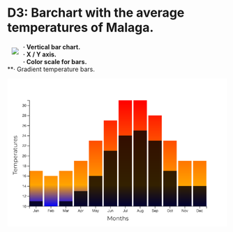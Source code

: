 # D3: Barchart with the average temperatures of Malaga.

<a href="https://d3js.org"><img src="https://d3js.org/logo.svg" align="left" hspace="10" vspace="10"></a>
**· Vertical bar chart.**<br>
**· X / Y axis.**<br>
**· Color scale for bars.**<br>
**· Gradient temperature bars.<br>

![Screenshot](d3-temperatures-barchart.png)

